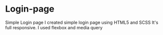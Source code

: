 # Login-page
Simple Login page
I created simple login page using HTML5 and SCSS 
It's full responsive. I used flexbox and media query
